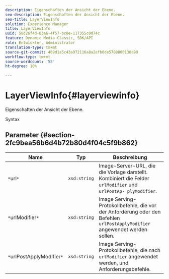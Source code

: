 ```yaml
---
description: Eigenschaften der Ansicht der Ebene.
seo-description: Eigenschaften der Ansicht der Ebene.
seo-title: LayerViewInfo
solution: Experience Manager
title: LayerViewInfo
uuid: 58d26f4d-03a6-4f57-bc8e-117355c0d74c
feature: Dynamic Media Classic, SDK/API
role: Entwickler, Administrator
translation-type: tm+mt
source-git-commit: 469d1a5c43a972116a8a2efb0de5708800130a99
workflow-type: tm+mt
source-wordcount: '58'
ht-degree: 10%

---
```



# LayerViewInfo{#layerviewinfo}

Eigenschaften der Ansicht der Ebene.

Syntax

## Parameter {#section-2fc9bea56b6d4b72b80d4f04c5f9b862}

| Name | Typ | Beschreibung |
|---|---|---|
| `*`url`*` | `xsd:string` | Image-Server-URL, die die Vorlage darstellt. Kombiniert die Felder `urlModifier` und `urlPostAp- plyModifier`. |
| `*`urlModifier`*` | `xsd:string` | Image Serving-Protokollbefehle, die vor der Anforderung oder den Befehlen `urlPostApplyModifier` angewendet werden sollen. |
| `*`urlPostApplyModifier`*` | `xsd:string` | Image Serving-Protokollbefehle, die nach `urlModifier` angewendet werden, und Anforderungsbefehle. |

